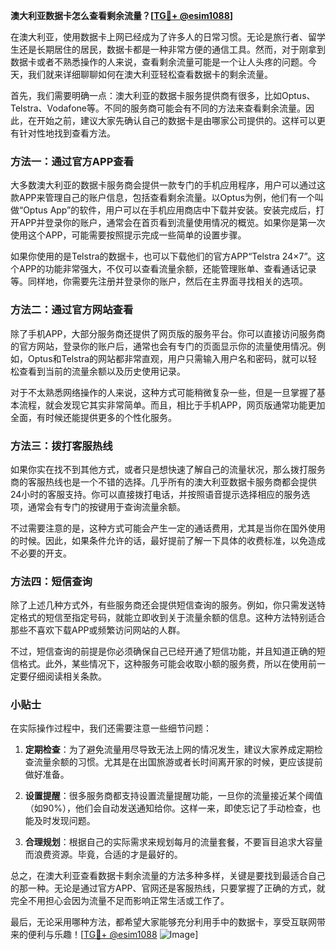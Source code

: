 **澳大利亚数据卡怎么查看剩余流量？[[TG💪+ @esim1088](https://t.me/s/esim1088)]**

在澳大利亚，使用数据卡上网已经成为了许多人的日常习惯。无论是旅行者、留学生还是长期居住的居民，数据卡都是一种非常方便的通信工具。然而，对于刚拿到数据卡或者不熟悉操作的人来说，查看剩余流量可能是一个让人头疼的问题。今天，我们就来详细聊聊如何在澳大利亚轻松查看数据卡的剩余流量。

首先，我们需要明确一点：澳大利亚的数据卡服务提供商有很多，比如Optus、Telstra、Vodafone等。不同的服务商可能会有不同的方法来查看剩余流量。因此，在开始之前，建议大家先确认自己的数据卡是由哪家公司提供的。这样可以更有针对性地找到查看方法。

### 方法一：通过官方APP查看

大多数澳大利亚的数据卡服务商会提供一款专门的手机应用程序，用户可以通过这款APP来管理自己的账户信息，包括查看剩余流量。以Optus为例，他们有一个叫做“Optus App”的软件，用户可以在手机应用商店中下载并安装。安装完成后，打开APP并登录你的账户，通常会在首页看到流量使用情况的概览。如果你是第一次使用这个APP，可能需要按照提示完成一些简单的设置步骤。

如果你使用的是Telstra的数据卡，也可以下载他们的官方APP“Telstra 24×7”。这个APP的功能非常强大，不仅可以查看流量余额，还能管理账单、查看通话记录等。同样地，你需要先注册并登录你的账户，然后在主界面寻找相关的选项。

### 方法二：通过官方网站查看

除了手机APP，大部分服务商还提供了网页版的服务平台。你可以直接访问服务商的官方网站，登录你的账户后，通常也会有专门的页面显示你的流量使用情况。例如，Optus和Telstra的网站都非常直观，用户只需输入用户名和密码，就可以轻松查看到当前的流量余额以及历史使用记录。

对于不太熟悉网络操作的人来说，这种方式可能稍微复杂一些，但是一旦掌握了基本流程，就会发现它其实非常简单。而且，相比于手机APP，网页版通常功能更加全面，有时候还能提供更多的个性化服务。

### 方法三：拨打客服热线

如果你实在找不到其他方式，或者只是想快速了解自己的流量状况，那么拨打服务商的客服热线也是一个不错的选择。几乎所有的澳大利亚数据卡服务商都会提供24小时的客服支持。你可以直接拨打电话，并按照语音提示选择相应的服务选项，通常会有专门的按键用于查询流量余额。

不过需要注意的是，这种方式可能会产生一定的通话费用，尤其是当你在国外使用的时候。因此，如果条件允许的话，最好提前了解一下具体的收费标准，以免造成不必要的开支。

### 方法四：短信查询

除了上述几种方式外，有些服务商还会提供短信查询的服务。例如，你只需发送特定格式的短信至指定号码，就能立即收到关于流量余额的信息。这种方法特别适合那些不喜欢下载APP或频繁访问网站的人群。

不过，短信查询的前提是你必须确保自己已经开通了短信功能，并且知道正确的短信格式。此外，某些情况下，这种服务可能会收取小额的服务费，所以在使用前一定要仔细阅读相关条款。

### 小贴士

在实际操作过程中，我们还需要注意一些细节问题：

1. **定期检查**：为了避免流量用尽导致无法上网的情况发生，建议大家养成定期检查流量余额的习惯。尤其是在出国旅游或者长时间离开家的时候，更应该提前做好准备。
   
2. **设置提醒**：很多服务商都支持设置流量提醒功能，一旦你的流量接近某个阈值（如90%），他们会自动发送通知给你。这样一来，即使忘记了手动检查，也能及时发现问题。

3. **合理规划**：根据自己的实际需求来规划每月的流量套餐，不要盲目追求大容量而浪费资源。毕竟，合适的才是最好的。

总之，在澳大利亚查看数据卡剩余流量的方法多种多样，关键是要找到最适合自己的那一种。无论是通过官方APP、官网还是客服热线，只要掌握了正确的方式，就完全不用担心会因为流量不足而影响正常生活或工作了。

最后，无论采用哪种方法，都希望大家能够充分利用手中的数据卡，享受互联网带来的便利与乐趣！[[TG💪+ @esim1088](https://t.me/s/esim1088) ![Image](https://i.postimg.cc/4NQfJmqS/Snipaste-2025-05-13-00-14-12.png)]